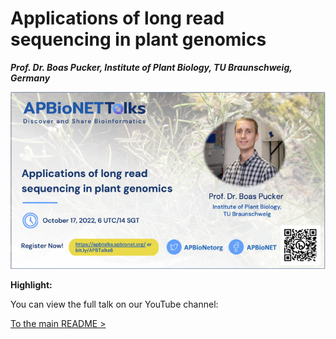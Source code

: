 # Applications of long read sequencing in plant genomics
***Prof. Dr. Boas Pucker, Institute of Plant Biology, TU Braunschweig, Germany*** 

<img src="APBTalks6.png">

**Highlight:**


You can view the full talk on our YouTube channel: 

[To the main README >](https://github.com/APBioNet/APBioNetTalks)
